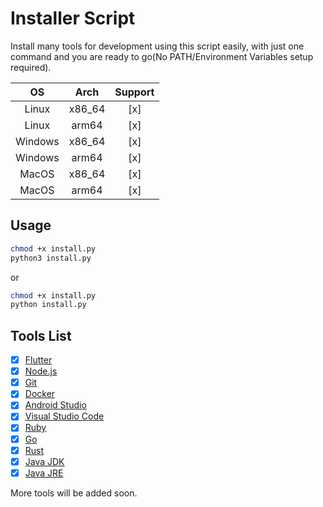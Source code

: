 # Installer Script

Install many tools for development using this script easily, with just one command and you are ready to go(No PATH/Environment Variables setup required).

| OS | Arch | Support |
| :---: | :---: | :---: |
| Linux | x86_64 | [x] |
| Linux | arm64 | [x] |
| Windows | x86_64 | [x] |
| Windows | arm64 | [x] |
| MacOS | x86_64 | [x] |
| MacOS | arm64 | [x] |

## Usage

```bash
chmod +x install.py
python3 install.py
```

or

```bash
chmod +x install.py
python install.py
```

## Tools List

- [x] [Flutter](https://flutter.dev/)
- [x] [Node.js](https://nodejs.org/)
- [x] [Git](https://git-scm.com/)
- [x] [Docker](https://www.docker.com/)
- [x] [Android Studio](https://developer.android.com/studio)
- [x] [Visual Studio Code](https://code.visualstudio.com/)
- [x] [Ruby](https://www.ruby-lang.org/en/)
- [x] [Go](https://golang.org/)
- [x] [Rust](https://www.rust-lang.org/)
- [x] [Java JDK](https://www.oracle.com/java/technologies/javase-downloads.html)
- [x] [Java JRE](https://www.oracle.com/java/technologies/javase-downloads.html)

More tools will be added soon.
